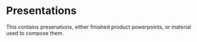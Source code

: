 # Presentations

This contains presenations, either finished product powerpoints, or material used to compose them.
